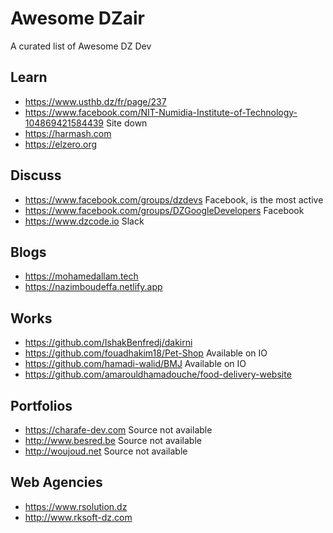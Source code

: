 # Awesome DZair

A curated list of Awesome DZ Dev

## Learn

* https://www.usthb.dz/fr/page/237
* https://www.facebook.com/NIT-Numidia-Institute-of-Technology-104869421584439 Site down
* https://harmash.com
* https://elzero.org

## Discuss

* https://www.facebook.com/groups/dzdevs Facebook, is the most active
* https://www.facebook.com/groups/DZGoogleDevelopers Facebook
* https://www.dzcode.io Slack

## Blogs

* https://mohamedallam.tech
* https://nazimboudeffa.netlify.app

## Works

* https://github.com/IshakBenfredj/dakirni
* https://github.com/fouadhakim18/Pet-Shop Available on IO
* https://github.com/hamadi-walid/BMJ Available on IO
* https://github.com/amarouldhamadouche/food-delivery-website

## Portfolios

* https://charafe-dev.com Source not available
* http://www.besred.be Source not available
* http://woujoud.net Source not available

## Web Agencies

* https://www.rsolution.dz
* http://www.rksoft-dz.com

